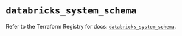 # `databricks_system_schema`

Refer to the Terraform Registry for docs: [`databricks_system_schema`](https://registry.terraform.io/providers/databricks/databricks/1.62.1/docs/resources/system_schema).
